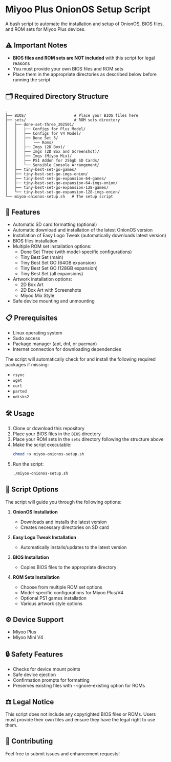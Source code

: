# Miyoo Plus OnionOS Setup Script

A bash script to automate the installation and setup of OnionOS, BIOS files, and ROM sets for Miyoo Plus devices.

## ⚠️ Important Notes

- **BIOS files and ROM sets are NOT included** with this script for legal reasons
- You must provide your own BIOS files and ROM sets
- Place them in the appropriate directories as described below before running the script

## 🗂️ Required Directory Structure

```
.
├── BIOS/                     # Place your BIOS files here
├── sets/                     # ROM sets directory
│   ├── done-set-three_202501/
│   │   ├── Configs for Plus Model/
│   │   ├── Configs for V4 Model/
│   │   ├── Done Set 3/
│   │   │   └── Roms/
│   │   ├── Imgs (2D Box)/
│   │   ├── Imgs (2D Box and Screenshot)/
│   │   ├── Imgs (Miyoo Mix)/
│   │   ├── PS1 Addon for 256gb SD Cards/
│   │   └── Sensible Console Arrangement/
│   ├── tiny-best-set-go-games/
│   ├── tiny-best-set-go-imgs-onion/
│   ├── tiny-best-set-go-expansion-64-games/
│   ├── tiny-best-set-go-expansion-64-imgs-onion/
│   ├── tiny-best-set-go-expansion-128-games/
│   └── tiny-best-set-go-expansion-128-imgs-onion/
└── miyoo-onionos-setup.sh   # The setup script
```

## 🚀 Features

- Automatic SD card formatting (optional)
- Automatic download and installation of the latest OnionOS version
- Installation of Easy Logo Tweak (automatically downloads latest version)
- BIOS files installation
- Multiple ROM set installation options:
  - Done Set Three (with model-specific configurations)
  - Tiny Best Set (main)
  - Tiny Best Set GO (64GB expansion)
  - Tiny Best Set GO (128GB expansion)
  - Tiny Best Set (all expansions)
- Artwork installation options:
  - 2D Box Art
  - 2D Box Art with Screenshots
  - Miyoo Mix Style
- Safe device mounting and unmounting


## 📋 Prerequisites

- Linux operating system
- Sudo access
- Package manager (apt, dnf, or pacman)
- Internet connection for downloading dependencies

The script will automatically check for and install the following required packages if missing:
  - `rsync`
  - `wget`
  - `curl`
  - `parted`
  - `udisks2`

## 🛠️ Usage

1. Clone or download this repository
2. Place your BIOS files in the `BIOS` directory
3. Place your ROM sets in the `sets` directory following the structure above
4. Make the script executable:
   ```bash
   chmod +x miyoo-onionos-setup.sh
   ```
5. Run the script:
   ```bash
   ./miyoo-onionos-setup.sh
   ```

## 📝 Script Options

The script will guide you through the following options:

1. **OnionOS Installation**
   - Downloads and installs the latest version
   - Creates necessary directories on SD card

2. **Easy Logo Tweak Installation**
   - Automatically installs/updates to the latest version

3. **BIOS Installation**
   - Copies BIOS files to the appropriate directory

4. **ROM Sets Installation**
   - Choose from multiple ROM set options
   - Model-specific configurations for Miyoo Plus/V4
   - Optional PS1 games installation
   - Various artwork style options

## ⚙️ Device Support

- Miyoo Plus
- Miyoo Mini V4

## 🔒 Safety Features

- Checks for device mount points
- Safe device ejection
- Confirmation prompts for formatting
- Preserves existing files with --ignore-existing option for ROMs

## ⚖️ Legal Notice

This script does not include any copyrighted BIOS files or ROMs. Users must provide their own files and ensure they have the legal right to use them.

## 🤝 Contributing

Feel free to submit issues and enhancement requests! 